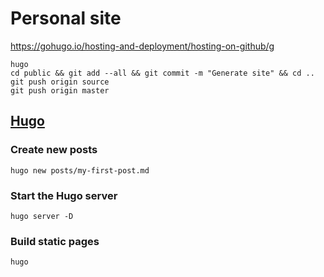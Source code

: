 # Personal site

https://gohugo.io/hosting-and-deployment/hosting-on-github/g

```
hugo
cd public && git add --all && git commit -m "Generate site" && cd ..
git push origin source
git push origin master
```

## [Hugo](https://github.com/gohugoio/hugo)

### Create new posts
```
hugo new posts/my-first-post.md
```

### Start the Hugo server
```
hugo server -D
```

### Build static pages
```
hugo
```
